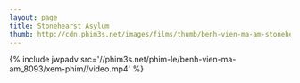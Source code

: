 ```yaml
---
layout: page
title: Stonehearst Asylum
thumb: http://cdn.phim3s.net/images/films/thumb/benh-vien-ma-am-stonehearst-asylum-2014.jpg
---
```

{% include jwpadv src='//phim3s.net/phim-le/benh-vien-ma-am_8093/xem-phim//video.mp4' %}